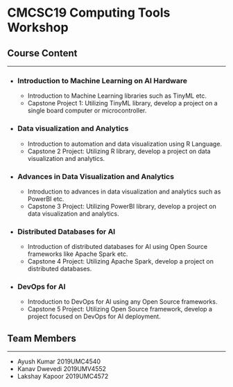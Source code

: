 # CMCSC19 Computing Tools Workshop

## Course Content
--------------------------------------
 * ### Introduction to Machine Learning on AI Hardware 
   * Introduction to Machine Learning libraries such as TinyML etc. 
   * Capstone Project 1: Utilizing TinyML library, develop a project on a single board computer or microcontroller. 

 * ### Data visualization and Analytics 
   * Introduction to automation and data visualization using R Language. 
   * Capstone 2 Project: Utilizing R library, develop a project on data visualization and analytics. 

 * ### Advances in Data Visualization and Analytics 
   * Introduction to advances in data visualization and analytics such as PowerBI etc. 
   * Capstone 3 Project: Utilizing PowerBI library, develop a project on data visualization and analytics.

 * ### Distributed Databases for AI 
   * Introduction of distributed databases for AI using Open Source frameworks like Apache Spark etc. 
   * Capstone 4 Project: Utilizing Apache Spark, develop a project on distributed databases.

 * ### DevOps for AI 
   * Introduction to DevOps for AI using any Open Source frameworks. 
   * Capstone 5 Project: Utilizing Open Source framework, develop a project focused on DevOps for AI deployment.


## Team Members
---------------------------------------
 * Ayush Kumar      2019UMC4540
 * Kanav Dwevedi    2019UMV4552
 * Lakshay Kapoor   2019UMC4572